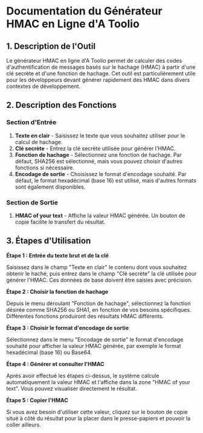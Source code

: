# Documentation du Générateur HMAC en Ligne d'A Toolio

## 1. Description de l'Outil

Le générateur HMAC en ligne d'A Toolio permet de calculer des codes d'authentification de messages basés sur le hachage (HMAC) à partir d'une clé secrète et d'une fonction de hachage. Cet outil est particulièrement utile pour les développeurs devant générer rapidement des HMAC dans divers contextes de développement.

## 2. Description des Fonctions

### Section d'Entrée

1. **Texte en clair** - Saisissez le texte que vous souhaitez utiliser pour le calcul de hachage.
2. **Clé secrète** - Entrez la clé secrète utilisée pour générer l'HMAC.
3. **Fonction de hachage** - Sélectionnez une fonction de hachage. Par défaut, SHA256 est sélectionné, mais vous pouvez choisir d'autres fonctions si nécessaire.
4. **Encodage de sortie** - Choisissez le format d'encodage souhaité. Par défaut, le format hexadécimal (base 16) est utilisé, mais d'autres formats sont également disponibles.

### Section de Sortie

1. **HMAC of your text** - Affiche la valeur HMAC générée. Un bouton de copie facilite le transfert du résultat.

## 3. Étapes d'Utilisation

**Étape 1 : Entrée du texte brut et de la clé**

Saisissez dans le champ "Texte en clair" le contenu dont vous souhaitez obtenir le haché, puis entrez dans le champ "Clé secrète" la clé utilisée pour générer l'HMAC. Ces données de base doivent être saisies avec précision.

**Étape 2 : Choisir la fonction de hachage**

Depuis le menu déroulant "Fonction de hachage", sélectionnez la fonction désirée comme SHA256 ou SHA1, en fonction de vos besoins spécifiques. Différentes fonctions produiront des résultats HMAC différents.

**Étape 3 : Choisir le format d'encodage de sortie**

Sélectionnez dans le menu "Encodage de sortie" le format d'encodage souhaité pour afficher la valeur HMAC générée, par exemple le format hexadécimal (base 16) ou Base64.

**Étape 4 : Générer et consulter l'HMAC**

Après avoir effectué les étapes ci-dessus, le système calcule automatiquement la valeur HMAC et l'affiche dans la zone "HMAC of your text". Vous pouvez visualiser directement le résultat.

**Étape 5 : Copier l'HMAC**

Si vous avez besoin d'utiliser cette valeur, cliquez sur le bouton de copie situé à côté du résultat pour la placer dans le presse-papiers et pouvoir la coller ailleurs.